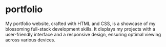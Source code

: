 # portfolio
My portfolio website, crafted with HTML and CSS, is a showcase of my blossoming full-stack development skills. It displays my projects with a user-friendly interface and a responsive design, ensuring optimal viewing across various devices.
